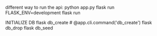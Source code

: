 different way to run the api:
python app.py
flask run
FLASK_ENV=development flask run

INITIALIZE DB
flask db_create # @app.cli.command('db_create')
flask db_drop
flask db_seed
